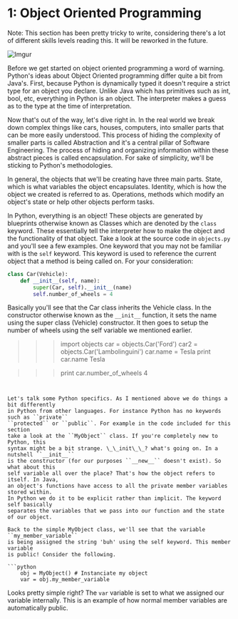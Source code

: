 # 1: Object Oriented Programming

Note: This section has been pretty tricky to write, considering there's a lot of different skills levels reading
this. It will be reworked in the future.

![Imgur](http://i.imgur.com/AphDgOV.png)

Before we get started on object oriented programming a word of warning. Python's
ideas about Object Oriented programming differ quite a bit from Java's. First, because
Python is dynamically typed it doesn't require a strict type for an object you
declare. Unlike Java which has primitives such as int, bool, etc, everything in
Python is an object. The interpreter makes a guess as to the type at the time of
interpretation.

Now that's out of the way, let's dive right in. In the real world we break down
complex things like cars, houses, computers, into smaller parts that can be more
easily understood. This process of hiding the complexity of smaller parts is
called Abstraction and it's a central pillar of Software Engineering. The process
of hiding and organizing information within these abstract pieces is called
encapsulation. For sake of simplicity, we'll be sticking to Python's methodologies.

In general, the objects that we'll be creating have three main parts. State, which
is what variables the object encapsulates. Identity, which is how the object we
created is referred to as. Operations, methods which modify an object's state or
help other objects perform tasks.

In Python, everything is an object! These objects are generated by blueprints otherwise
known as Classes which are denoted by the ``class`` keyword. These essentially tell the
interpreter how to make the object and the functionality of that object. Take a look at
the source code in ``objects.py`` and you'll see a few examples. One keyword that you may
not be familiar with is the ``self`` keyword. This keyword is used to reference the current
object that a method is being called on. For your consideration:

```python
class Car(Vehicle):
    def __init__(self, name):
        super(Car, self).__init__(name)
        self.number_of_wheels = 4
```

Basically you'll see that the Car class inherits the Vehicle class. In the constructor
otherwise known as the ``__init__`` function, it sets the name using the super class
(Vehicle) constructor. It then goes to setup the number of wheels using the self variable
we mentioned earlier.

>>> import objects
>>> car = objects.Car('Ford')
>>> car2 = objects.Car('Lambolinguini')
>>> car.name = Tesla
>>> print car.name
Tesla

>>> print car.number_of_wheels
4
```


Let's talk some Python specifics. As I mentioned above we do things a bit differently
in Python from other languages. For instance Python has no keywords such as ``private``
``protected`` or ``public``. For example in the code included for this section
take a look at the ``MyObject`` class. If you're completely new to Python, this
syntax might be a bit strange. \_\_init\_\_? what's going on. In a nutshell ``__init__``
is the constructor (for our purposes ``__new__`` doesn't exist). So what about this
self variable all over the place? That's how the object refers to itself. In Java,
an object's functions have access to all the private member variables stored within.
In Python we do it to be explicit rather than implicit. The keyword self basically
separates the variables that we pass into our function and the state of our object.

Back to the simple MyObject class, we'll see that the variable ``my_member_variable``
is being assigned the string 'buh' using the self keyword. This member variable
is public! Consider the following.

```python
    obj = MyObject() # Instanciate my object
    var = obj.my_member_variable
```

Looks pretty simple right? The ``var`` variable is set to what we assigned our
variable internally. This is an example of how normal member variables are
automatically public.
